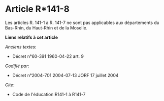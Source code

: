# Article R*141-8

Les articles R. 141-1 à R. 141-7 ne sont pas applicables aux départements du Bas-Rhin, du Haut-Rhin et de la Moselle.

**Liens relatifs à cet article**

_Anciens textes_:

  - Décret n°60-391 1960-04-22 art. 9

_Codifié par_:

  - Décret n°2004-701 2004-07-13 JORF 17 juillet 2004

_Cite_:

  - Code de l'éducation R141-1 à R141-7
